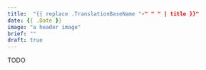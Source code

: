 ```yaml
---
title:  "{{ replace .TranslationBaseName "-" " " | title }}"
date: {{ .Date }}
image: "a header image"
brief: ""
draft: true
---
```


TODO